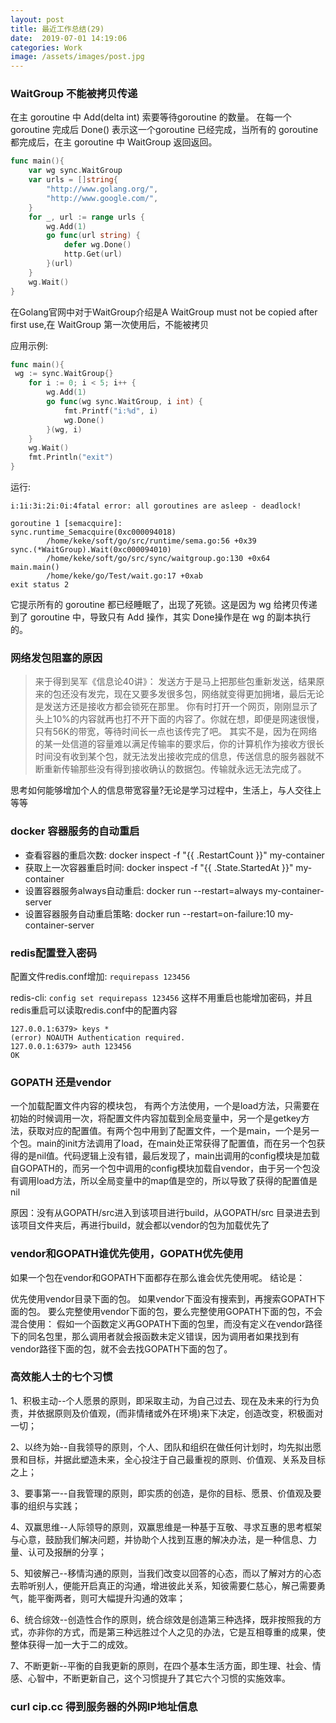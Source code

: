 ```yaml
---
layout: post
title: 最近工作总结(29)
date:  2019-07-01 14:19:06
categories: Work
image: /assets/images/post.jpg
---
```


### WaitGroup 不能被拷贝传递

在主 goroutine 中 Add(delta int) 索要等待goroutine 的数量。 在每一个 goroutine 完成后 Done() 表示这一个goroutine 已经完成，当所有的 goroutine 都完成后，在主 goroutine 中 WaitGroup 返回返回。

```go
func main(){
    var wg sync.WaitGroup
    var urls = []string{
        "http://www.golang.org/",
        "http://www.google.com/",
    }
    for _, url := range urls {
        wg.Add(1)
        go func(url string) {
            defer wg.Done()
            http.Get(url)
        }(url)
    }
    wg.Wait()
}
```
在Golang官网中对于WaitGroup介绍是A WaitGroup must not be copied after first use,在 WaitGroup 第一次使用后，不能被拷贝

应用示例:
```go
func main(){
 wg := sync.WaitGroup{}
    for i := 0; i < 5; i++ {
        wg.Add(1)
        go func(wg sync.WaitGroup, i int) {
            fmt.Printf("i:%d", i)
            wg.Done()
        }(wg, i)
    }
    wg.Wait()
    fmt.Println("exit")
}
```
运行:
```
i:1i:3i:2i:0i:4fatal error: all goroutines are asleep - deadlock!

goroutine 1 [semacquire]:
sync.runtime_Semacquire(0xc000094018)
        /home/keke/soft/go/src/runtime/sema.go:56 +0x39
sync.(*WaitGroup).Wait(0xc000094010)
        /home/keke/soft/go/src/sync/waitgroup.go:130 +0x64
main.main()
        /home/keke/go/Test/wait.go:17 +0xab
exit status 2
```
它提示所有的 goroutine 都已经睡眠了，出现了死锁。这是因为 wg 给拷贝传递到了 goroutine 中，导致只有 Add 操作，其实 Done操作是在 wg 的副本执行的。

### 网络发包阻塞的原因
> 来于得到吴军《信息论40讲》：
发送方于是马上把那些包重新发送，结果原来的包还没有发完，现在又要多发很多包，网络就变得更加拥堵，最后无论是发送方还是接收方都会锁死在那里。
你有时打开一个网页，刚刚显示了头上10%的内容就再也打不开下面的内容了。你就在想，即便是网速很慢，只有56K的带宽，等待时间长一点也该传完了吧。
其实不是，因为在网络的某一处信道的容量难以满足传输率的要求后，你的计算机作为接收方很长时间没有收到某个包，就无法发出接收完成的信息，传送信息的服务器就不断重新传输那些没有得到接收确认的数据包。传输就永远无法完成了。

思考如何能够增加个人的信息带宽容量?无论是学习过程中，生活上，与人交往上等等

### docker 容器服务的自动重启
- 查看容器的重启次数: docker inspect -f "{{ .RestartCount }}" my-container
- 获取上一次容器重启时间: docker inspect -f "{{ .State.StartedAt }}" my-container
- 设置容器服务always自动重启: docker run --restart=always my-container-server
- 设置容器服务自动重启策略: docker run --restart=on-failure:10 my-container-server

### redis配置登入密码
配置文件redis.conf增加: `requirepass 123456`

redis-cli: `config set requirepass 123456` 这样不用重启也能增加密码，并且redis重启可以读取redis.conf中的配置内容

```
127.0.0.1:6379> keys *
(error) NOAUTH Authentication required.
127.0.0.1:6379> auth 123456
OK
```

### GOPATH 还是vendor
一个加载配置文件内容的模块包， 有两个方法使用，一个是load方法，只需要在初始的时候调用一次，将配置文件内容加载到全局变量中，另一个是getkey方法，获取对应的配置值。有两个包中用到了配置文件，一个是main，一个是另一个包。main的init方法调用了load，在main处正常获得了配置值，而在另一个包获得的是nil值。代码逻辑上没有错，最后发现了，main出调用的config模块是加载自GOPATH的，而另一个包中调用的config模块加载自vendor，由于另一个包没有调用load方法，所以全局变量中的map值是空的，所以导致了获得的配置值是nil

原因：没有从GOPATH/src进入到该项目进行build，从GOPATH/src 目录进去到该项目文件夹后，再进行build，就会都以vendor的包为加载优先了

### vendor和GOPATH谁优先使用，GOPATH优先使用

如果一个包在vendor和GOPATH下面都存在那么谁会优先使用呢。
结论是：

优先使用vendor目录下面的包。
如果vendor下面没有搜索到，再搜索GOPATH下面的包。
要么完整使用vendor下面的包，要么完整使用GOPATH下面的包，不会混合使用：
假如一个函数定义再GOPATH下面的包里，而没有定义在vendor路径下的同名包里，那么调用者就会报函数未定义错误，因为调用者如果找到有vendor路径下面的包，就不会去找GOPATH下面的包了。

### 高效能人士的七个习惯

1、积极主动--个人愿景的原则，即采取主动，为自己过去、现在及未来的行为负责，并依据原则及价值观，(而非情绪或外在环境)来下决定，创造改变，积极面对一切；

2、以终为始--自我领导的原则，个人、团队和组织在做任何计划时，均先拟出愿景和目标，并据此塑造未来，全心投注于自己最重视的原则、价值观、关系及目标之上；

3、要事第一--自我管理的原则，即实质的创造，是你的目标、愿景、价值观及要事的组织与实践；

4、双赢思维--人际领导的原则，双赢思维是一种基于互敬、寻求互惠的思考框架与心意，鼓励我们解决问题，并协助个人找到互惠的解决办法，是一种信息、力量、认可及报酬的分享；

5、知彼解己--移情沟通的原则，当我们改变以回答的心态，而以了解对方的心态去聆听别人，便能开启真正的沟通，增进彼此关系，知彼需要仁慈心，解己需要勇气，能平衡两者，则可大幅提升沟通的效率；

6、统合综效--创造性合作的原则，统合综效是创造第三种选择，既非按照我的方式，亦非你的方式，而是第三种远胜过个人之见的办法，它是互相尊重的成果，使整体获得一加一大于二的成效。

7、不断更新--平衡的自我更新的原则，在四个基本生活方面，即生理、社会、情感、心智中，不断更新自己，这个习惯提升了其它六个习惯的实施效率。

### curl cip.cc 得到服务器的外网IP地址信息
